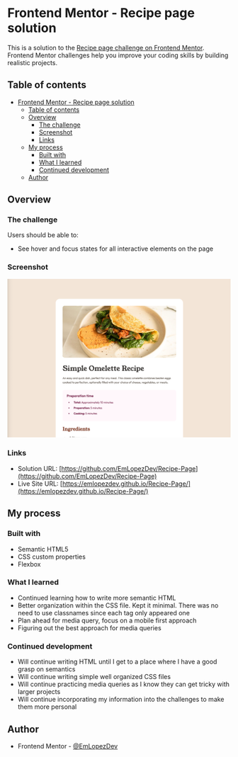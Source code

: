 # Frontend Mentor - Recipe page solution

This is a solution to the [Recipe page challenge on Frontend Mentor](https://www.frontendmentor.io/challenges/recipe-page-KiTsR8QQKm). Frontend Mentor challenges help you improve your coding skills by building realistic projects.

## Table of contents

-   [Frontend Mentor - Recipe page solution](#frontend-mentor---recipe-page-solution)
    -   [Table of contents](#table-of-contents)
    -   [Overview](#overview)
        -   [The challenge](#the-challenge)
        -   [Screenshot](#screenshot)
        -   [Links](#links)
    -   [My process](#my-process)
        -   [Built with](#built-with)
        -   [What I learned](#what-i-learned)
        -   [Continued development](#continued-development)
    -   [Author](#author)

## Overview

### The challenge

Users should be able to:

-   See hover and focus states for all interactive elements on the page

### Screenshot

![preview](./preview.png)

### Links

-   Solution URL: [https://github.com/EmLopezDev/Recipe-Page](https://github.com/EmLopezDev/Recipe-Page)
-   Live Site URL: [https://emlopezdev.github.io/Recipe-Page/](https://emlopezdev.github.io/Recipe-Page/)

## My process

### Built with

-   Semantic HTML5
-   CSS custom properties
-   Flexbox

### What I learned

-   Continued learning how to write more semantic HTML
-   Better organization within the CSS file. Kept it minimal. There was no need to use classnames since each tag only appeared one
-   Plan ahead for media query, focus on a mobile first approach
-   Figuring out the best approach for media queries

### Continued development

-   Will continue writing HTML until I get to a place where I have a good grasp on semantics
-   Will continue writing simple well organized CSS files
-   Will continue practicing media queries as I know they can get tricky with larger projects
-   Will continue incorporating my information into the challenges to make them more personal

## Author

-   Frontend Mentor - [@EmLopezDev](https://www.frontendmentor.io/profile/EmLopezDev)
